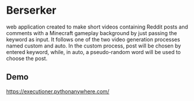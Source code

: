 # Berserker

web application created to make short videos containing Reddit posts and comments with a Minecraft gameplay background by just passing the keyword as input. It follows one of the two video generation processes named custom and auto. In the custom process, post will be chosen by entered keyword, while, in auto, a pseudo-random word will be used to choose the post.
## Demo

https://executioner.pythonanywhere.com/
